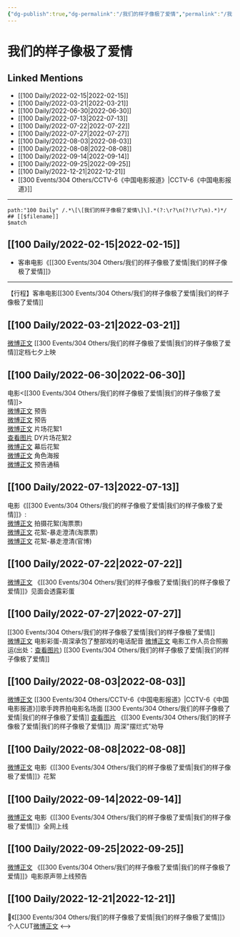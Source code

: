 ```yaml
---
{"dg-publish":true,"dg-permalink":"/我们的样子像极了爱情","permalink":"/我们的样子像极了爱情/","title":"我们的样子像极了爱情","tags":[null],"created":"2022-11-14T16:56:26.000+08:00","updated":"2023-04-10T17:06:01.488+08:00"}
---
```


# 我们的样子像极了爱情

## Linked Mentions
- [[100 Daily/2022-02-15\|2022-02-15]]
- [[100 Daily/2022-03-21\|2022-03-21]]
- [[100 Daily/2022-06-30\|2022-06-30]]
- [[100 Daily/2022-07-13\|2022-07-13]]
- [[100 Daily/2022-07-22\|2022-07-22]]
- [[100 Daily/2022-07-27\|2022-07-27]]
- [[100 Daily/2022-08-03\|2022-08-03]]
- [[100 Daily/2022-08-08\|2022-08-08]]
- [[100 Daily/2022-09-14\|2022-09-14]]
- [[100 Daily/2022-09-25\|2022-09-25]]
- [[100 Daily/2022-12-21\|2022-12-21]]
- [[300 Events/304 Others/CCTV-6《中国电影报道》\|CCTV-6《中国电影报道》]]


---

```expander
path:"100 Daily" /.*\[\[我们的样子像极了爱情\]\].*(?:\r?\n(?!\r?\n).*)*/
## [[$filename]]
$match
```
## [[100 Daily/2022-02-15\|2022-02-15]]
  - 客串电影《[[300 Events/304 Others/我们的样子像极了爱情\|我们的样子像极了爱情]]》
---
【行程】客串电影[[300 Events/304 Others/我们的样子像极了爱情\|我们的样子像极了爱情]]
## [[100 Daily/2022-03-21\|2022-03-21]]
[微博正文](https://m.weibo.cn/5089398497/4749399152395760) [[300 Events/304 Others/我们的样子像极了爱情\|我们的样子像极了爱情]]定档七夕上映

## [[100 Daily/2022-06-30\|2022-06-30]]
电影<[[300 Events/304 Others/我们的样子像极了爱情\|我们的样子像极了爱情]]>  
[微博正文](https://weibo.com/1623886424/LA5citf48) 预告  
[微博正文](https://weibo.com/1883007604/LA5davwlp) 预告  
[微博正文](https://weibo.com/1883007604/LA60g4HCr) 片场花絮1  
[查看图片](https://wx1.sinaimg.cn/large/0077fupOgy1h3qoqbs00gj30u01hdwih.jpg) DY片场花絮2  
[微博正文](https://weibo.com/1883007604/LA8hVzEOJ) 幕后花絮  
[微博正文](https://weibo.com/1883007604/LA76TwTeR) 角色海报  
[微博正文](https://weibo.com/6466290670/LA5N6fCx0) 预告通稿
## [[100 Daily/2022-07-13\|2022-07-13]]
电影《[[300 Events/304 Others/我们的样子像极了爱情\|我们的样子像极了爱情]]》:  
[微博正文](https://weibo.com/2095820504/LC5aLchbB) 拍摄花絮(淘票票)  
[微博正文](https://weibo.com/2095820504/LC7bme4yR) 花絮-暴走澄清(淘票票)  
[微博正文](https://weibo.com/1883007604/LC7PyoNCr) 花絮-暴走澄清(官博)
## [[100 Daily/2022-07-22\|2022-07-22]]
[微博正文](https://weibo.com/6091089928/LDtKeiSun) 《[[300 Events/304 Others/我们的样子像极了爱情\|我们的样子像极了爱情]]》见面会透露彩蛋
## [[100 Daily/2022-07-27\|2022-07-27]]
[[300 Events/304 Others/我们的样子像极了爱情\|我们的样子像极了爱情]]  
[微博正文](https://m.weibo.cn/1635270132/4795975963775042) 电影彩蛋-周深承包了整部戏的电话配音
[微博正文](https://m.weibo.cn/6030707554/4795618420329214) 电影工作人员合照搬运(出处：[查看图片](https://wx4.sinaimg.cn/large/0088n2Pggy1h4lvsws3jvj30jz0zjq5u.jpg)) [[300 Events/304 Others/我们的样子像极了爱情\|我们的样子像极了爱情]]
## [[100 Daily/2022-08-03\|2022-08-03]]
[微博正文](https://m.weibo.cn/1261788454/4798124767846032) [[300 Events/304 Others/CCTV-6《中国电影报道》\|CCTV-6《中国电影报道》]]歌手跨界拍电影名场面 [[300 Events/304 Others/我们的样子像极了爱情\|我们的样子像极了爱情]]
[查看图片](https://wx4.sinaimg.cn/large/0088n2Pggy1h4u05t3wkcj30u01hdgpe.jpg) 《[[300 Events/304 Others/我们的样子像极了爱情\|我们的样子像极了爱情]]》周深"摆烂式"劝导
## [[100 Daily/2022-08-08\|2022-08-08]]
[微博正文](https://m.weibo.cn/6108895035/4799885443860803) 电影《[[300 Events/304 Others/我们的样子像极了爱情\|我们的样子像极了爱情]]》花絮
## [[100 Daily/2022-09-14\|2022-09-14]]
[微博正文](https://m.weibo.cn/1883007604/4813705394521300) 电影《[[300 Events/304 Others/我们的样子像极了爱情\|我们的样子像极了爱情]]》全网上线
## [[100 Daily/2022-09-25\|2022-09-25]]
[微博正文](http://weibo.com/5248300719/M7psL2bpR) 《[[300 Events/304 Others/我们的样子像极了爱情\|我们的样子像极了爱情]]》电影原声带上线预告
## [[100 Daily/2022-12-21\|2022-12-21]]
🌟《[[300 Events/304 Others/我们的样子像极了爱情\|我们的样子像极了爱情]]》个人CUT[微博正文](https://m.weibo.cn/6466290670/4849253194929663)
<-->

